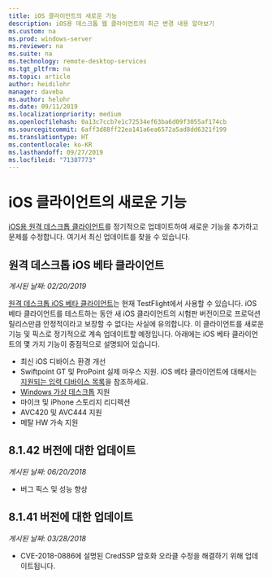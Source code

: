 ```yaml
---
title: iOS 클라이언트의 새로운 기능
description: iOS용 데스크톱 웹 클라이언트의 최근 변경 내용 알아보기
ms.custom: na
ms.prod: windows-server
ms.reviewer: na
ms.suite: na
ms.technology: remote-desktop-services
ms.tgt_pltfrm: na
ms.topic: article
author: heidilohr
manager: daveba
ms.author: helohr
ms.date: 09/11/2019
ms.localizationpriority: medium
ms.openlocfilehash: 0a13c7ccb7e1c72534ef63ba6d09f3055af174cb
ms.sourcegitcommit: 6aff3d88ff22ea141a6ea6572a5ad8dd6321f199
ms.translationtype: HT
ms.contentlocale: ko-KR
ms.lasthandoff: 09/27/2019
ms.locfileid: "71387773"
---
```

# <a name="whats-new-in-the-ios-client"></a>iOS 클라이언트의 새로운 기능

[iOS용 원격 데스크톱 클라이언트](remote-desktop-ios.md)를 정기적으로 업데이트하여 새로운 기능을 추가하고 문제를 수정합니다. 여기서 최신 업데이트를 찾을 수 있습니다.

## <a name="remote-desktop-ios-beta-client"></a>원격 데스크톱 iOS 베타 클라이언트

*게시된 날짜: 02/20/2019*

[원격 데스크톱 iOS 베타 클라이언트](remote-desktop-ios.md#download-the-remote-desktop-ios-beta-client-from-apple-testflight)는 현재 TestFlight에서 사용할 수 있습니다. iOS 베타 클라이언트를 테스트하는 동안 새 iOS 클라이언트의 시험판 버전이므로 프로덕션 릴리스만큼 안정적이라고 보장할 수 없다는 사실에 유의합니다. 이 클라이언트를 새로운 기능 및 픽스로 정기적으로 계속 업데이트할 예정입니다. 아래에는 iOS 베타 클라이언트의 몇 가지 기능이 중점적으로 설명되어 있습니다.

- 최신 iOS 디바이스 환경 개선
- Swiftpoint GT 및 ProPoint 실제 마우스 지원. iOS 베타 클라이언트에 대해서는 [지원되는 입력 디바이스 목록](remote-desktop-ios.md#supported-input-devices)을 참조하세요.
- [Windows 가상 데스크톱](https://aka.ms/wvd) 지원
- 마이크 및 iPhone 스토리지 리디렉션
- AVC420 및 AVC444 지원
- 메탈 HW 가속 지원

## <a name="updates-for-version-8142"></a>8\.1.42 버전에 대한 업데이트

*게시된 날짜: 06/20/2018*

- 버그 픽스 및 성능 향상

## <a name="updates-for-version-8141"></a>8\.1.41 버전에 대한 업데이트

*게시된 날짜: 03/28/2018*

- CVE-2018-0886에 설명된 CredSSP 암호화 오라클 수정을 해결하기 위해 업데이트됩니다.
